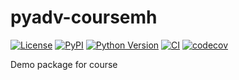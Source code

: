 # pyadv-coursemh

[![License](https://img.shields.io/pypi/l/pyadv-coursemh.svg?color=green)](https://github.com/macsimilianhorn/pyadv-coursemh/raw/main/LICENSE)
[![PyPI](https://img.shields.io/pypi/v/pyadv-coursemh.svg?color=green)](https://pypi.org/project/pyadv-coursemh)
[![Python Version](https://img.shields.io/pypi/pyversions/pyadv-coursemh.svg?color=green)](https://python.org)
[![CI](https://github.com/macsimilianhorn/pyadv-coursemh/actions/workflows/ci.yml/badge.svg)](https://github.com/macsimilianhorn/pyadv-coursemh/actions/workflows/ci.yml)
[![codecov](https://codecov.io/gh/macsimilianhorn/pyadv-coursemh/branch/main/graph/badge.svg)](https://codecov.io/gh/macsimilianhorn/pyadv-coursemh)

Demo package for course
